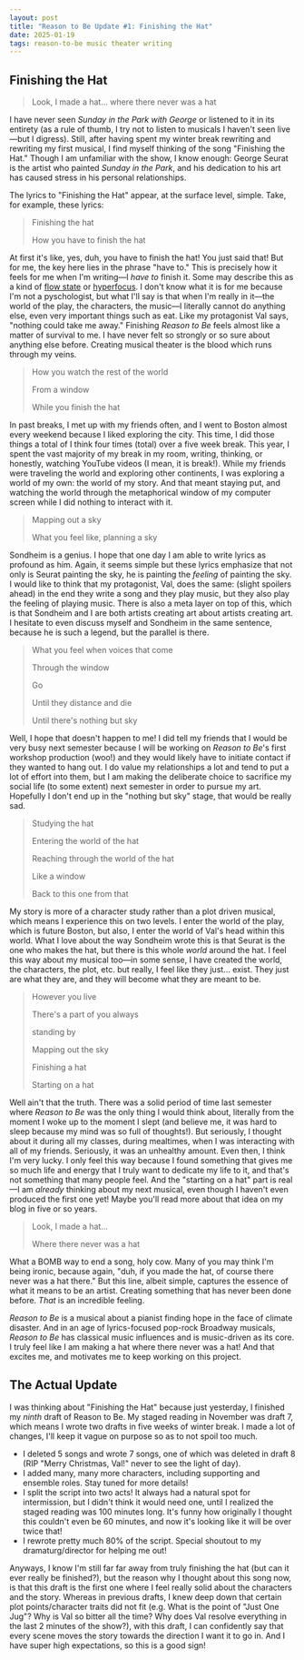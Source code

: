 ```yaml
---
layout: post
title: "Reason to Be Update #1: Finishing the Hat"
date: 2025-01-19
tags: reason-to-be music theater writing
---
```

## Finishing the Hat
>Look, I made a hat... where there never was a hat

I have never seen *Sunday in the Park with George* or listened to it in its entirety (as a rule of thumb, I try not to listen to musicals I haven't seen live—but I digress). Still, after having spent my winter break rewriting and rewriting my first musical, I find myself thinking of the song "Finishing the Hat." Though I am unfamiliar with the show, I know enough: George Seurat is the artist who painted *Sunday in the Park*, and his dedication to his art has caused stress in his personal relationships.

The lyrics to "Finishing the Hat" appear, at the surface level, simple. Take, for example, these lyrics:

> Finishing the hat
> 
> How you have to finish the hat

At first it's like, yes, duh, you have to finish the hat! You just said that! But for me, the key here lies in the phrase "have to." This is precisely how it feels for me when I'm writing—I *have to* finish it. Some may describe this as a kind of [flow state](https://en.wikipedia.org/wiki/Flow_(psychology)) or [hyperfocus](https://en.wikipedia.org/wiki/Hyperfocus). I don't know what it is for me because I'm not a pyschologist, but what I'll say is that when I'm really in it—the world of the play, the characters, the music—I literally cannot do anything else, even very important things such as eat. Like my protagonist Val says, "nothing could take me away." Finishing *Reason to Be* feels almost like a matter of survival to me. I have never felt so strongly or so sure about anything else before. Creating musical theater is the blood which runs through my veins.

> How you watch the rest of the world 
>
> From a window
>
> While you finish the hat

In past breaks, I met up with my friends often, and I went to Boston almost every weekend because I liked exploring the city. This time, I did those things a total of I think four times (total) over a five week break. This year, I spent the vast majority of my break in my room, writing, thinking, or honestly, watching YouTube videos (I mean, it is break!). While my friends were traveling the world and exploring other continents, I was exploring a world of my own: the world of my story. And that meant staying put, and watching the world through the metaphorical window of my computer screen while I did nothing to interact with it. 

> Mapping out a sky
>
> What you feel like, planning a sky

Sondheim is a genius. I hope that one day I am able to write lyrics as profound as him. Again, it seems simple but these lyrics emphasize that not only is Seurat painting the sky, he is painting the *feeling* of painting the sky. I would like to think that my protagonist, Val, does the same: (slight spoilers ahead) in the end they write a song and they play music, but they also play the feeling of playing music. There is also a meta layer on top of this, which is that Sondheim and I are both artists creating art about artists creating art. I hesitate to even discuss myself and Sondheim in the same sentence, because he is such a legend, but the parallel is there.

> What you feel when voices that come 
>
> Through the window
>
> Go
>
> Until they distance and die
>
> Until there's nothing but sky

Well, I hope that doesn't happen to me! I did tell my friends that I would be very busy next semester because I will be working on *Reason to Be*'s first workshop production (woo!) and they would likely have to initiate contact if they wanted to hang out. I do value my relationships a lot and tend to put a lot of effort into them, but I am making the deliberate choice to sacrifice my social life (to some extent) next semester in order to pursue my art. Hopefully I don't end up in the "nothing but sky" stage, that would be really sad. 

> Studying the hat
> 
> Entering the world of the hat
>
> Reaching through the world of the hat
>
> Like a window
>
> Back to this one from that

My story is more of a character study rather than a plot driven musical, which means I experience this on two levels. I enter the world of the play, which is future Boston, but also, I enter the world of Val's head within this world. What I love about the way Sondheim wrote this is that Seurat is the one who makes the hat, but there is this whole *world* around the hat. I feel this way about my musical too—in some sense, I have created the world, the characters, the plot, etc. but really, I feel like they just... exist. They just are what they are, and they will become what they are meant to be.

> However you live
>
> There's a part of you always
>
> standing by
>
> Mapping out the sky
>
> Finishing a hat
> 
> Starting on a hat

Well ain't that the truth. There was a solid period of time last semester where *Reason to Be* was the only thing I would think about, literally from the moment I woke up to the moment I slept (and believe me, it was hard to sleep because my mind was so full of thoughts!). But seriously, I thought about it during all my classes, during mealtimes, when I was interacting with all of my friends. Seriously, it was an unhealthy amount. Even then, I think I'm very lucky. I only feel this way because I found something that gives me so much life and energy that I truly want to dedicate my life to it, and that's not something that many people feel. And the "starting on a hat" part is real—I am *already* thinking about my next musical, even though I haven't even produced the first one yet! Maybe you'll read more about that idea on my blog in five or so years.

> Look, I made a hat...
>
> Where there never was a hat

What a BOMB way to end a song, holy cow. Many of you may think I'm being ironic, because again, "duh, if you made the hat, of course there never was a hat there." But this line, albeit simple, captures the essence of what it means to be an artist. Creating something that has never been done before. *That* is an incredible feeling.

*Reason to Be* is a musical about a pianist finding hope in the face of climate disaster. And in an age of lyrics-focused pop-rock Broadway musicals, *Reason to Be* has classical music influences and is music-driven as its core. I truly feel like I am making a hat where there never was a hat! And that excites me, and motivates me to keep working on this project.

## The Actual Update
I was thinking about "Finishing the Hat" because just yesterday, I finished my *ninth* draft of Reason to Be. My staged reading in November was draft 7, which means I wrote two drafts in five weeks of winter break. I made a lot of changes, I'll keep it vague on purpose so as to not spoil too much.
- I deleted 5 songs and wrote 7 songs, one of which was deleted in draft 8 (RIP "Merry Christmas, Val!" never to see the light of day).
- I added many, many more characters, including supporting and ensemble roles. Stay tuned for more details!
- I split the script into two acts! It always had a natural spot for intermission, but I didn't think it would need one, until I realized the staged reading was 100 minutes long. It's funny how originally I thought this couldn't even be 60 minutes, and now it's looking like it will be over twice that!
- I rewrote pretty much 80% of the script.
Special shoutout to my dramaturg/director for helping me out!

Anyways, I know I'm still far far away from truly finishing the hat (but can it ever really be finished?), but the reason why I thought about this song now, is that this draft is the first one where I feel really solid about the characters and the story. Whereas in previous drafts, I knew deep down that certain plot points/character traits did not fit (e.g. What is the point of "Just One Jug"? Why is Val so bitter all the time? Why does Val resolve everything in the last 2 minutes of the show?), with this draft, I can confidently say that every scene moves the story towards the direction I want it to go in. And I have super high expectations, so this is a good sign!